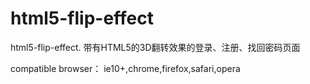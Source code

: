 # html5-flip-effect
html5-flip-effect.   带有HTML5的3D翻转效果的登录、注册、找回密码页面

compatible browser： ie10+,chrome,firefox,safari,opera
